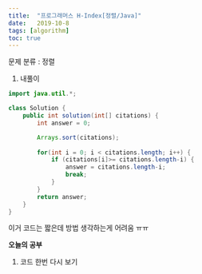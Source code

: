 ```yaml
---
title:  "프로그래머스 H-Index[정렬/Java]"
date:   2019-10-8
tags: [algorithm]
toc: true 
---
```


문제 분류 : 정렬



1. 내풀이

```java
import java.util.*;

class Solution {
    public int solution(int[] citations) {
        int answer = 0;

        Arrays.sort(citations);
        
        for(int i = 0; i < citations.length; i++) {
            if (citations[i]>= citations.length-i) {
                answer = citations.length-i;
                break;
            }
        }  
        return answer;   
    }
}
```

이거 코드는 짧은데 방법 생각하는게 어려움 ㅠㅠ


**오늘의 공부**

1. 코드 한번 다시 보기